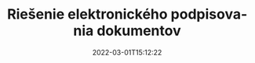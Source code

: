---
############################# Static ############################
layout: "product"
date: 2022-03-01T15:12:22
draft: false
#operation: 
#signaturetype: 
#fileformat: 
#productName: Java
lang: sk
#productCode: java
#otherformats: 
#breadcrumb: Put  signature on  for Java
product: "Signature"
product_tag: "signature"

############################# Head ############################
head_title: ".NET, Java, Cloud API a online aplikácie na podpisovanie dokumentov"
head_description: "Získajte komplexné riešenie elektronického podpisu dokumentov pre .NET, Java a cloudové aplikácie. Podpíšte bežné formáty dokumentov online pomocou jednoduchej funkcie drag and drop"

############################# Header ############################
title: "Riešenie elektronického podpisovania dokumentov"
description: "Podpisujte digitálne dokumenty a obrázky na akejkoľvek platforme pomocou našich flexibilných rozhraní API a riešení založených na aplikáciách pre programátorov a koncových používateľov."

############################# APIs ###############################
apis:
  enable: true

  api:
    # api loop
    - title: "GroupDocs.Signature High Code API zahŕňa"
      link: "/signature/"
      label: "Zobraziť všetky High Code API"
      api_product:
        # api_product loop
        - link: "/signature/net/"
          img_alt: "GroupDocs.Signature for .NET"
          image: "/border/groupdocs-signature-net.svg"
          product: "GroupDocs.Signature for"
          platform: ".NET"
          content: "Natívne rozhranie .NET API na pridávanie, vyhľadávanie a overovanie najpopulárnejších typov digitálnych podpisov do balíka Microsoft Office, PDF, obrázkov a rôznych iných formátov v aplikáciách .NET."

        # api_product loop
        - link: "/signature/java/"
          img_alt: "GroupDocs.Signature for Java"
          image: "/border/groupdocs-signature-java.svg"
          product: "GroupDocs.Signature for"
          platform: "Java"
          content: "Umožnite aplikáciám Java s funkciami eSignature digitálne podpisovať širokú škálu dokumentov a obrázkov na akomkoľvek operačnom systéme s nainštalovaným JDK."

        # api_product loop
        - link: "/signature/nodejs-java/"
          img_alt: "GroupDocs.Signature for Node.js via Java"
          image: "/border/groupdocs-signature-nodejs-java.svg"
          product: "GroupDocs.Signature for"
          platform: "Node.js"
          content: "Naše riešenie Node.js rozširuje vaše podnikové aplikácie o digitálne podpisovanie. Jednoducho vložte elektronické podpisy na obľúbené dokumenty a obrazové formáty."

    # api loop
    - title: "GroupDocs.Signature Low Code APIs Include"
      link: "https://products.groupdocs.cloud/signature"
      label: "Zobraziť všetky rozhrania API s nízkym kódom"
      api_product:
        # api_product loop
        - link: "https://products.groupdocs.cloud/signature/curl"
          img_alt: "GroupDocs.Signature Cloud for cURL"
          image: "https://www.groupdocs.cloud/templates/groupdocscloud/images/sdk/272x272/groupdocs_signature-for-curl.png"
          product: "GroupDocs.Signature"
          platform: "Cloud for cURL"
          content: "Pracujte s cURL RESTful API pre podpis dokumentov na pridávanie a manipuláciu s rôznymi typmi podpisov vo všetkých populárnych formátoch dokumentov vrátane PDF, Word, Excel a obrázkov."

        # api_product loop
        - link: "https://products.groupdocs.cloud/signature/net"
          img_alt: "GroupDocs.Signature Cloud SDK for .NET"
          image: "https://www.groupdocs.cloud/templates/groupdocscloud/images/sdk/272x272/groupdocs_signature-for-net.png"
          product: "GroupDocs.Signature"
          platform: "Cloud SDK for .NET"
          content: "Jednoduché používanie e-signature RESTful API s .NET SDK na správu digitálneho podpisu v mnohých formátoch dokumentov v rámci aplikácií .NET."

        # api_product loop
        - link: "https://products.groupdocs.cloud/signature/java"
          img_alt: "GroupDocs.Signature Cloud SDK for Java"
          image: "https://www.groupdocs.cloud/templates/groupdocscloud/images/sdk/272x272/groupdocs_signature-for-java.png"
          product: "GroupDocs.Signature"
          platform: "Cloud SDK for Java"
          content: "Implementujte pokročilé funkcie podpisovania dokumentov vo svojich aplikáciách Java pomocou špeciálne navrhnutej súpravy SDK na podpisovanie dokumentov pre Java."

    # api loop
    - title: "GroupDocs.Signature Aplikácie bez kódu nezahŕňajú"
      link: "https://products.groupdocs.app/signature"
      label: "Zobraziť všetky aplikácie bez kódu"
      api_product:
        # api_product loop
        - link: "https://products.groupdocs.app/signature/total"
          img_alt: "GroupDocs.Signature Total"
          image: "https://www.aspose.cloud/templates/asposeapp/images/products/logo/aspose_signature-app.png"
          product: "GroupDocs.Signature"
          platform: "Total"
          content: "Podpíšte súbory Microsoft Word, Excel, PowerPoint, Visio a PDF pomocou textu, obrázka, čiarového kódu alebo QR-kódu."

        # api_product loop
        - link: "https://products.groupdocs.app/signature/docx"
          img_alt: "GroupDocs.Signature DOCX"
          image: "https://www.aspose.cloud/templates/groupdocsapp/images/products/logo/groupdocs_words-app.png"
          product: "GroupDocs.Signature"
          platform: "DOCX"
          content: "Digitálne podpisujte dokumenty programu Word online priamo z vášho prehliadača zadarmo."

        # api_product loop
        - link: "https://products.groupdocs.app/signature/pdf"
          img_alt: "GroupDocs.Signature PDF"
          image: "https://www.aspose.cloud/templates/groupdocsapp/images/products/logo/groupdocs_pdf-app.png"
          product: "GroupDocs.Signature"
          platform: "PDF"
          content: "e-Sign PDF súbory pomocou textu, obrázka alebo čiarového kódu z ľubovoľného webového prehliadača."

############################# Back to top ###############################
back_to_top:
  enable: true
---